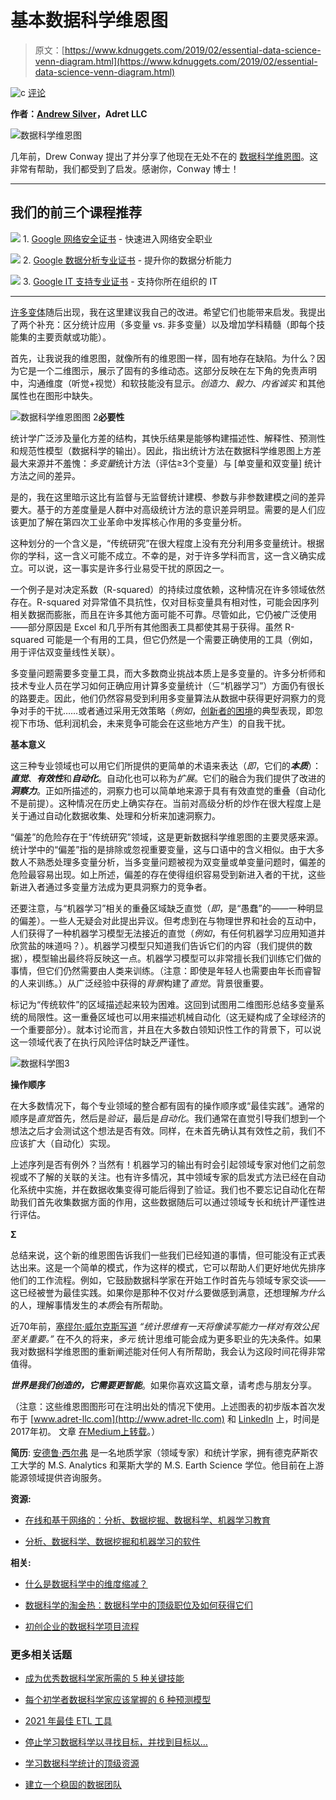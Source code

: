 # 基本数据科学维恩图

> 原文：[https://www.kdnuggets.com/2019/02/essential-data-science-venn-diagram.html](https://www.kdnuggets.com/2019/02/essential-data-science-venn-diagram.html)

![c](../Images/3d9c022da2d331bb56691a9617b91b90.png) [评论](#comments)

**作者：[Andrew Silver](http://adret-llc.com/)，Adret LLC**

![数据科学维恩图](../Images/23301aefbc516c00e713face05c6f959.png)

几年前，Drew Conway 提出了并分享了他现在无处不在的 [数据科学维恩图](http://drewconway.com/zia/2013/3/26/the-data-science-venn-diagram)。这非常有帮助，我们都受到了启发。感谢你，Conway 博士！

* * *

## 我们的前三个课程推荐

![](../Images/0244c01ba9267c002ef39d4907e0b8fb.png) 1\. [Google 网络安全证书](https://www.kdnuggets.com/google-cybersecurity) - 快速进入网络安全职业

![](../Images/e225c49c3c91745821c8c0368bf04711.png) 2\. [Google 数据分析专业证书](https://www.kdnuggets.com/google-data-analytics) - 提升你的数据分析能力

![](../Images/0244c01ba9267c002ef39d4907e0b8fb.png) 3\. [Google IT 支持专业证书](https://www.kdnuggets.com/google-itsupport) - 支持你所在组织的 IT

* * *

[许多变体](https://www.kdnuggets.com/2016/10/battle-data-science-venn-diagrams.html)随后出现，我在这里建议我自己的改进。希望它们也能带来启发。我提出了两个补充：区分统计应用（多变量 vs. 非多变量）以及增加学科精髓（即每个技能集的主要贡献或功能）。

首先，让我说我的维恩图，就像所有的维恩图一样，固有地存在缺陷。为什么？因为它是一个二维图示，展示了固有的多维动态。这部分反映在左下角的免责声明中，沟通维度（听觉+视觉）和软技能没有显示。*创造力*、*毅力*、*内省诚实* 和其他属性也在图形中缺失。

![数据科学维恩图图 2](../Images/d83cc029f7ced36aafb47a8775f96ab2.png)**必要性**

统计学广泛涉及量化方差的结构，其快乐结果是能够构建描述性、解释性、预测性和规范性模型（数据科学的输出）。因此，指出统计方法在数据科学维恩图上方差最大来源并不羞愧：*多变量*统计方法（评估≥3个变量）与 [单变量和双变量] 统计方法之间的差异。

是的，我在这里暗示这比有监督与无监督统计建模、参数与非参数建模之间的差异要大。基于的方差度量是人群中对高级统计方法的意识差异明显。需要的是人们应该更加了解在第四次工业革命中发挥核心作用的多变量分析。

这种划分的一个含义是，“传统研究”在很大程度上没有充分利用多变量统计。根据你的学科，这一含义可能不成立。不幸的是，对于许多学科而言，这一含义确实成立。可以说，这一事实是许多行业易受干扰的原因之一。

一个例子是对决定系数（R-squared）的持续过度依赖，这种情况在许多领域依然存在。R-squared 对异常值不具抗性，仅对目标变量具有相对性，可能会因序列相关数据而膨胀，而且在许多其他方面可能不可靠。尽管如此，它仍被广泛使用——部分原因是 Excel 和几乎所有其他图表工具都使其易于获得。虽然 R-squared 可能是一个有用的工具，但它仍然是一个需要正确使用的工具（例如，用于评估双变量线性关联）。

多变量问题需要多变量工具，而大多数商业挑战本质上是多变量的。许多分析师和技术专业人员在学习如何正确应用计算多变量统计（⊆“机器学习”）方面仍有很长的路要走。因此，他们仍然容易受到利用多变量算法从数据中获得更好洞察力的竞争对手的干扰……或者通过采用无效策略（*例如*，[创新者的困境](https://en.wikipedia.org/wiki/The_Innovator%27s_Dilemma)的典型表现，即忽视下市场、低利润机会，未来竞争可能会在这些地方产生）的自我干扰。

**基本意义**

这三种专业领域也可以用它们所提供的更简单的术语来表达（*即*，它们的***本质***）：***直觉***、***有效性***和***自动化***。自动化也可以称为*扩展*。它们的融合为我们提供了改进的***洞察力***。正如所描述的，洞察力也可以简单地来源于具有有效直觉的重叠（自动化不是前提）。这种情况在历史上确实存在。当前对高级分析的炒作在很大程度上是关于通过自动化数据收集、处理和分析来加速洞察力。

“偏差”的危险存在于“传统研究”领域，这是更新数据科学维恩图的主要灵感来源。统计学中的“偏差”指的是排除或忽视重要变量，这与口语中的含义相似。由于大多数人不熟悉处理多变量分析，当多变量问题被视为双变量或单变量问题时，偏差的危险最容易出现。如上所述，偏差的存在使得组织容易受到新进入者的干扰，这些新进入者通过多变量方法成为更具洞察力的竞争者。

还要注意，与“机器学习”相关的重叠区域缺乏直觉（*即*，是“愚蠢”的——一种明显的偏差）。一些人无疑会对此提出异议。但考虑到在与物理世界和社会的互动中，人们获得了一种机器学习模型无法接近的直觉（*例如*，有任何机器学习应用知道并欣赏盐的味道吗？）。机器学习模型只知道我们告诉它们的内容（我们提供的数据），模型输出最终将反映这一点。机器学习模型可以非常擅长我们训练它们做的事情，但它们仍然需要由人类来训练。（注意：即使是年轻人也需要由年长而睿智的人来训练。）从广泛经验中获得的*背景*构建了*直觉*。背景很重要。

标记为“传统软件”的区域描述起来较为困难。这回到试图用二维图形总结多变量系统的局限性。这一重叠区域也可以用来描述机械自动化（这无疑构成了全球经济的一个重要部分）。就本讨论而言，并且在大多数白领知识性工作的背景下，可以说这一领域代表了在执行风险评估时缺乏严谨性。

![数据科学图3](../Images/0877574857e790b5b04732efe691b706.png)

**操作顺序**

在大多数情况下，每个专业领域的整合都有固有的操作顺序或“最佳实践”。通常的顺序是*直觉*首先，然后是*验证*，最后是*自动化*。我们通常在直觉引导我们想到一个想法之后才会测试这个想法是否有效。同样，在未首先确认其有效性之前，我们不应该扩大（自动化）实现。

上述序列是否有例外？当然有！机器学习的输出有时会引起领域专家对他们之前忽视或不了解的关联的关注。也有许多情况，其中领域专家的启发式方法已经在自动化系统中实施，并在数据收集变得可能后得到了验证。我们也不要忘记自动化在帮助我们首先收集数据方面的作用，这些数据随后可以通过领域专长和统计严谨性进行评估。

**Σ**

总结来说，这个新的维恩图告诉我们一些我们已经知道的事情，但可能没有正式表达出来。这是一个简单的模式，作为这样的模式，它可以帮助人们更好地优先排序他们的工作流程。例如，它鼓励数据科学家在开始工作时首先与领域专家交谈——这已经被誉为最佳实践。如果你是那种不仅对*什么*要做感到满意，还想理解*为什么*的人，理解事情发生的*本质*会有所帮助。

近70年前，[塞缪尔·威尔克斯写道](https://quotablemath.blogspot.com/2018/02/misquoted-hg-wells-on-statistics.html) *“统计思维有一天将像读写能力一样对有效公民至关重要。”* 在不久的将来，*多元* 统计思维可能会成为更多职业的先决条件。如果我对数据科学维恩图的重新阐述能对任何人有所帮助，我会认为这段时间花得非常值得。

***世界是我们创造的，它需要更智能***。如果你喜欢这篇文章，请考虑与朋友分享。

（注意：这些维恩图图形可在注明出处的情况下使用。上述图表的初步版本首次发布于 [www.adret-llc.com](http://www.adret-llc.com) 和 [LinkedIn](https://www.linkedin.com/feed/update/urn:li:activity:6256833177369792512) 上，时间是2017年初。 文章 [在Medium上转载](https://towardsdatascience.com/the-essential-data-science-venn-diagram-35800c3bef40)。）

**简历**: [安德鲁·西尔弗](http://adret-llc.com/) 是一名地质学家（领域专家）和统计学家，拥有德克萨斯农工大学的 M.S. Analytics 和莱斯大学的 M.S. Earth Science 学位。他目前在上游能源领域提供咨询服务。

**资源:**

+   [在线和基于网络的：分析、数据挖掘、数据科学、机器学习教育](https://www.kdnuggets.com/education/online.html)

+   [分析、数据科学、数据挖掘和机器学习的软件](https://www.kdnuggets.com/software/index.html)

**相关:**

+   [什么是数据科学中的维度缩减？](https://www.kdnuggets.com/2019/01/dimension-reduction-data-science.html)

+   [数据科学的淘金热：数据科学中的顶级职位及如何获得它们](https://www.kdnuggets.com/2019/01/top-jobs-data-science.html)

+   [初创企业的数据科学项目流程](https://www.kdnuggets.com/2019/01/data-science-project-flow-startups.html)

### 更多相关话题

+   [成为优秀数据科学家所需的 5 种关键技能](https://www.kdnuggets.com/2021/12/5-key-skills-needed-become-great-data-scientist.html)

+   [每个初学者数据科学家应该掌握的 6 种预测模型](https://www.kdnuggets.com/2021/12/6-predictive-models-every-beginner-data-scientist-master.html)

+   [2021 年最佳 ETL 工具](https://www.kdnuggets.com/2021/12/mozart-best-etl-tools-2021.html)

+   [停止学习数据科学以寻找目标，并找到目标以…](https://www.kdnuggets.com/2021/12/stop-learning-data-science-find-purpose.html)

+   [学习数据科学统计的顶级资源](https://www.kdnuggets.com/2021/12/springboard-top-resources-learn-data-science-statistics.html)

+   [建立一个稳固的数据团队](https://www.kdnuggets.com/2021/12/build-solid-data-team.html)
